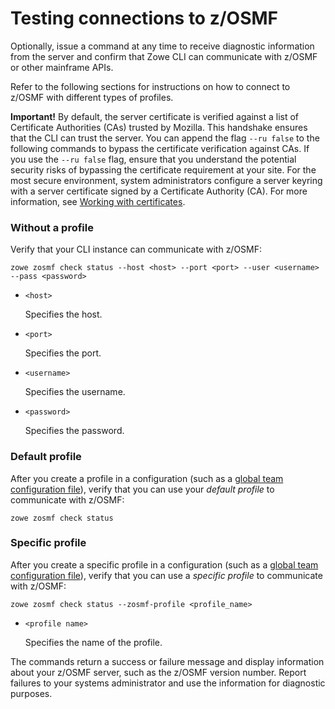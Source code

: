# Testing connections to z/OSMF

Optionally, issue a command at any time to receive diagnostic information from the server and confirm that Zowe CLI can communicate with z/OSMF or other mainframe APIs.

Refer to the following sections for instructions on how to connect to z/OSMF with different types of profiles.

**Important!** By default, the server certificate is verified against a list of Certificate Authorities (CAs) trusted by Mozilla. This handshake ensures that the CLI can trust the server. You can append the flag `--ru false` to the following commands to bypass the certificate verification against CAs. If you use the `--ru false` flag, ensure that you understand the potential security risks of bypassing the certificate requirement at your site. For the most secure environment, system administrators configure a server keyring with a server certificate signed by a Certificate Authority (CA). For more information, see [Working with certificates](../user-guide/cli-using-working-certificates).

### Without a profile

Verify that your CLI instance can communicate with z/OSMF:

```
zowe zosmf check status --host <host> --port <port> --user <username> --pass <password>
```

- `<host>`

    Specifies the host.

- `<port>`

    Specifies the port.

- `<username>`

    Specifies the username.

- `<password>`

    Specifies the password.

### Default profile

After you create a profile in a configuration (such as a [global team configuration file](../user-guide/cli-using-initializing-team-configuration/)), verify that you can use your *default profile* to communicate with z/OSMF:

```
zowe zosmf check status
```

### Specific profile

After you create a specific profile in a configuration (such as a [global team configuration file](../user-guide/cli-using-initializing-team-configuration/)), verify that you can use a *specific profile* to communicate with z/OSMF:

```
zowe zosmf check status --zosmf-profile <profile_name>
```

- `<profile name>`

    Specifies the name of the profile.

The commands return a success or failure message and display information about your z/OSMF server, such as the z/OSMF version number. Report failures to your systems administrator and use the information for diagnostic purposes.